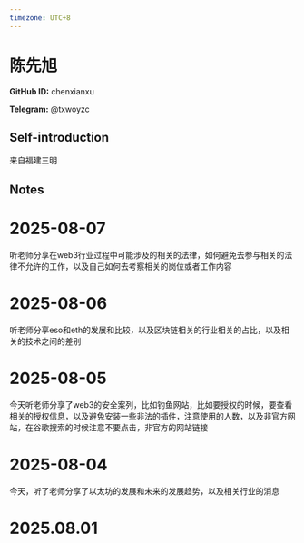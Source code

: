 ```yaml
---
timezone: UTC+8
---
```


# 陈先旭

**GitHub ID:** chenxianxu

**Telegram:** @txwoyzc

## Self-introduction

来自福建三明

## Notes

<!-- Content_START -->
# 2025-08-07

听老师分享在web3行业过程中可能涉及的相关的法律，如何避免去参与相关的法律不允许的工作，以及自己如何去考察相关的岗位或者工作内容

# 2025-08-06

听老师分享eso和eth的发展和比较，以及区块链相关的行业相关的占比，以及相关的技术之间的差别

# 2025-08-05

今天听老师分享了web3的安全案列，比如钓鱼网站，比如要授权的时候，要查看相关的授权信息，以及避免安装一些非法的插件，注意使用的人数，以及非官方网站，在谷歌搜索的时候注意不要点击，非官方的网站链接

# 2025-08-04

今天，听了老师分享了以太坊的发展和未来的发展趋势，以及相关行业的消息


# 2025.08.01


<!-- Content_END -->
